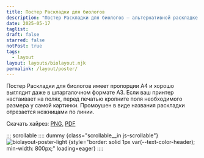 ```yaml
---
title: Постер Раскладки для биологов
description: "Постер Раскладки для биологов — альтернативной раскладке с полезными для биологов символами: правильные кавычки и тире, греческие буквы, подстрочные и надстрочные цифры, математические знаки и стрелочки."
date: 2025-05-17
taglist: 
draft: false
starred: false
notPost: true
tags:
  - layout
layout: layouts/biolayout.njk
permalink: /layout/poster/
---
```

Постер Раскладки для биологов имеет пропорции А4 и хорошо выглядит даже в шпаргалочном формате А3. Если ваш принтер настаивает на полях, перед печатью кропните поля необходимого размера у самой картинки. Промоушен в виде названия раскладки отрезается ножницами по линии.


Скачать хайрез: [PNG,](biolayout-poster.png) [PDF](biolayout-poster.pdf)

::: scrollable
:::: dummy {class="scrollable__in js-scrollable"}
![biolayout-poster-light](biolayout-poster-light.png) {style="border: solid 1px var(--text-color-header); min-width: 800px;" loading=eager}
::::